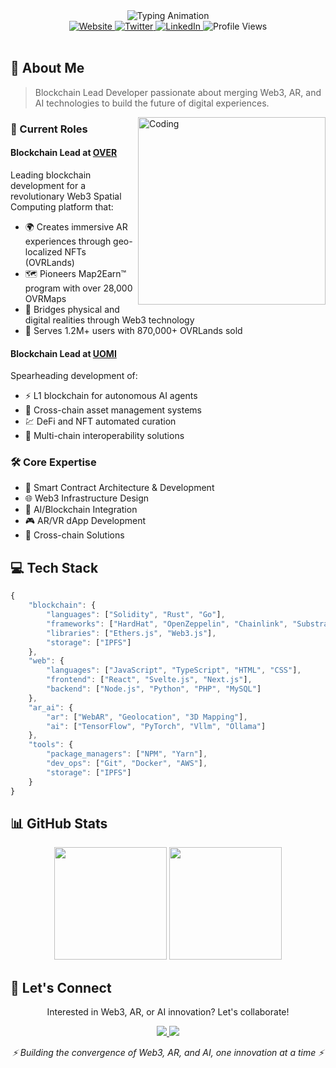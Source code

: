 <div align="center">
    <picture>
        <source media="(prefers-color-scheme: dark)" srcset="https://readme-typing-svg.herokuapp.com/?font=Inter&duration=3000&pause=1000&color=FFFFFF&background=00000000&center=true&vCenter=true&width=435&lines=Hi+%F0%9F%91%8B+I%27m+Jacopo+Mosconi;Blockchain+Lead+Developer;Building+The+Future+of+Web3;AR+%26+AI+Innovator" />
        <source media="(prefers-color-scheme: light)" srcset="https://readme-typing-svg.herokuapp.com/?font=Inter&duration=3000&pause=1000&color=000000&background=00000000&center=true&vCenter=true&width=435&lines=Hi+%F0%9F%91%8B+I%27m+Jacopo+Mosconi;Blockchain+Lead+Developer;Building+The+Future+of+Web3;AR+%26+AI+Innovator" />
        <img alt="Typing Animation" src="https://readme-typing-svg.herokuapp.com/?font=Inter&duration=3000&pause=1000&color=FFFFFF&background=00000000&center=true&vCenter=true&width=435&lines=Hi+%F0%9F%91%8B+I%27m+Jacopo+Mosconi;Blockchain+Lead+Developer;Building+The+Future+of+Web3;AR+%26+AI+Innovator" />
    </picture>
</div>

<div align="center">
    <a href="https://www.jacopomosconi.it">
        <img src="https://img.shields.io/badge/Website-jacopomosconi.it-FF5757?style=flat-square&logo=google-chrome&logoColor=white" alt="Website"/>
    </a>
    <a href="https://twitter.com/jahardyx">
        <img src="https://img.shields.io/badge/Twitter-@jahardyx-1DA1F2?style=flat-square&logo=twitter&logoColor=white" alt="Twitter"/>
    </a>
    <a href="https://www.linkedin.com/in/jacopo-mosconi-ba5281179/">
        <img src="https://img.shields.io/badge/LinkedIn-Jacopo_Mosconi-0077B5?style=flat-square&logo=linkedin&logoColor=white" alt="LinkedIn"/>
    </a>
    <img src="https://komarev.com/ghpvc/?username=jacko06v&style=flat-square&color=blueviolet" alt="Profile Views"/>
</div>

<br>

## 🚀 About Me

> Blockchain Lead Developer passionate about merging Web3, AR, and AI technologies to build the future of digital experiences.

<img align="right" alt="Coding" width="300" src="https://raw.githubusercontent.com/abhisheknaiidu/abhisheknaiidu/master/code.gif"/>

### 🎯 Current Roles

#### Blockchain Lead at [OVER](https://overthereality.ai/)
Leading blockchain development for a revolutionary Web3 Spatial Computing platform that:
- 🌍 Creates immersive AR experiences through geo-localized NFTs (OVRLands)
- 🗺️ Pioneers Map2Earn™ program with over 28,000 OVRMaps
- 🔗 Bridges physical and digital realities through Web3 technology
- 🚀 Serves 1.2M+ users with 870,000+ OVRLands sold

#### Blockchain Lead at [UOMI](https://uomi.ai/)
Spearheading development of:
- ⚡ L1 blockchain for autonomous AI agents
- 🤖 Cross-chain asset management systems
- 💹 DeFi and NFT automated curation
- 🔄 Multi-chain interoperability solutions

### 🛠️ Core Expertise
- 🔗 Smart Contract Architecture & Development
- 🌐 Web3 Infrastructure Design
- 🤖 AI/Blockchain Integration
- 🎮 AR/VR dApp Development
- 💼 Cross-chain Solutions

## 💻 Tech Stack

```javascript
{
    "blockchain": {
        "languages": ["Solidity", "Rust", "Go"],
        "frameworks": ["HardHat", "OpenZeppelin", "Chainlink", "Substrate", "CosmosSDK"],
        "libraries": ["Ethers.js", "Web3.js"],
        "storage": ["IPFS"]
    },
    "web": {
        "languages": ["JavaScript", "TypeScript", "HTML", "CSS"],
        "frontend": ["React", "Svelte.js", "Next.js"],
        "backend": ["Node.js", "Python", "PHP", "MySQL"]
    },
    "ar_ai": {
        "ar": ["WebAR", "Geolocation", "3D Mapping"],
        "ai": ["TensorFlow", "PyTorch", "Vllm", "Ollama"]
    },
    "tools": {
        "package_managers": ["NPM", "Yarn"],
        "dev_ops": ["Git", "Docker", "AWS"],
        "storage": ["IPFS"]
    }
}
```

## 📊 GitHub Stats
<div align="center">
    <img height="180em" src="https://github-readme-stats.vercel.app/api?username=jacko06v&show_icons=true&theme=tokyonight&hide_border=true&count_private=true"/>
    <img height="180em" src="https://github-readme-stats.vercel.app/api/top-langs/?username=jacko06v&theme=tokyonight&hide_border=true&layout=compact&langs_count=8"/>
</div>

## 🤝 Let's Connect
<div align="center">
    <p>Interested in Web3, AR, or AI innovation? Let's collaborate!</p>
    <a href="https://twitter.com/jacko06v">
        <img src="https://img.shields.io/badge/DM on-Twitter-1DA1F2?style=for-the-badge&logo=twitter&logoColor=white"/>
    </a>
    <a href="https://www.linkedin.com/in/jacopo-mosconi-ba5281179/">
        <img src="https://img.shields.io/badge/Connect on-LinkedIn-0077B5?style=for-the-badge&logo=linkedin&logoColor=white"/>
    </a>
</div>

<div align="center">
    <p><i>⚡ Building the convergence of Web3, AR, and AI, one innovation at a time ⚡</i></p>
</div>
